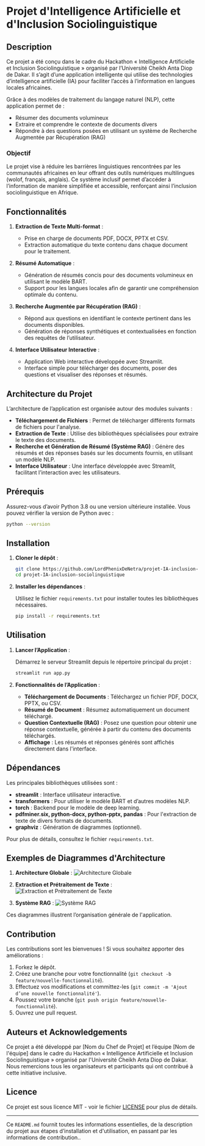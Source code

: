 # Projet d'Intelligence Artificielle et d'Inclusion Sociolinguistique

## Description

Ce projet a été conçu dans le cadre du Hackathon « Intelligence Artificielle et Inclusion Sociolinguistique » organisé par l’Université Cheikh Anta Diop de Dakar. Il s’agit d’une application intelligente qui utilise des technologies d’intelligence artificielle (IA) pour faciliter l’accès à l’information en langues locales africaines. 

Grâce à des modèles de traitement du langage naturel (NLP), cette application permet de :
- Résumer des documents volumineux
- Extraire et comprendre le contexte de documents divers
- Répondre à des questions posées en utilisant un système de Recherche Augmentée par Récupération (RAG)

### Objectif

Le projet vise à réduire les barrières linguistiques rencontrées par les communautés africaines en leur offrant des outils numériques multilingues (wolof, français, anglais). Ce système inclusif permet d’accéder à l’information de manière simplifiée et accessible, renforçant ainsi l’inclusion sociolinguistique en Afrique.

## Fonctionnalités

1. **Extraction de Texte Multi-format** : 
   - Prise en charge de documents PDF, DOCX, PPTX et CSV.
   - Extraction automatique du texte contenu dans chaque document pour le traitement.

2. **Résumé Automatique** :
   - Génération de résumés concis pour des documents volumineux en utilisant le modèle BART.
   - Support pour les langues locales afin de garantir une compréhension optimale du contenu.

3. **Recherche Augmentée par Récupération (RAG)** :
   - Répond aux questions en identifiant le contexte pertinent dans les documents disponibles.
   - Génération de réponses synthétiques et contextualisées en fonction des requêtes de l’utilisateur.

4. **Interface Utilisateur Interactive** :
   - Application Web interactive développée avec Streamlit.
   - Interface simple pour télécharger des documents, poser des questions et visualiser des réponses et résumés.

## Architecture du Projet

L’architecture de l’application est organisée autour des modules suivants :
- **Téléchargement de Fichiers** : Permet de télécharger différents formats de fichiers pour l'analyse.
- **Extraction de Texte** : Utilise des bibliothèques spécialisées pour extraire le texte des documents.
- **Recherche et Génération de Résumé (Système RAG)** : Génère des résumés et des réponses basés sur les documents fournis, en utilisant un modèle NLP.
- **Interface Utilisateur** : Une interface développée avec Streamlit, facilitant l’interaction avec les utilisateurs.

## Prérequis

Assurez-vous d’avoir Python 3.8 ou une version ultérieure installée. Vous pouvez vérifier la version de Python avec :

```bash
python --version
```

## Installation

1. **Cloner le dépôt** :

   ```bash
   git clone https://github.com/LordPhenixDeNetra/projet-IA-inclusion-sociolinguistique.git
   cd projet-IA-inclusion-sociolinguistique
   ```

2. **Installer les dépendances** :

   Utilisez le fichier `requirements.txt` pour installer toutes les bibliothèques nécessaires.

   ```bash
   pip install -r requirements.txt
   ```

<!-- 3. **Installer Graphviz (optionnel)** :
   Si vous souhaitez générer des diagrammes, vous devrez installer Graphviz. Pour Windows, téléchargez-le depuis [le site de Graphviz](https://graphviz.gitlab.io/download/), et pour Linux ou MacOS, exécutez :

   ```bash
   sudo apt-get install graphviz # Pour Linux
   brew install graphviz          # Pour MacOS
   ``` -->

## Utilisation

1. **Lancer l’Application** :
   
   Démarrez le serveur Streamlit depuis le répertoire principal du projet :

   ```bash
   streamlit run app.py
   ```

2. **Fonctionnalités de l’Application** :
   - **Téléchargement de Documents** : Téléchargez un fichier PDF, DOCX, PPTX, ou CSV.
   - **Résumé de Document** : Résumez automatiquement un document téléchargé.
   - **Question Contextuelle (RAG)** : Posez une question pour obtenir une réponse contextuelle, générée à partir du contenu des documents téléchargés.
   - **Affichage** : Les résumés et réponses générés sont affichés directement dans l'interface.

## Dépendances

Les principales bibliothèques utilisées sont :
- **streamlit** : Interface utilisateur interactive.
- **transformers** : Pour utiliser le modèle BART et d’autres modèles NLP.
- **torch** : Backend pour le modèle de deep learning.
- **pdfminer.six, python-docx, python-pptx, pandas** : Pour l'extraction de texte de divers formats de documents.
- **graphviz** : Génération de diagrammes (optionnel).

Pour plus de détails, consultez le fichier `requirements.txt`.

## Exemples de Diagrammes d'Architecture

1. **Architecture Globale** :
   ![Architecture Globale](images/architecture_globale_soft.png)

2. **Extraction et Prétraitement de Texte** :
   ![Extraction et Prétraitement de Texte](images/extraction_preetraitement_soft.png)

3. **Système RAG** :
   ![Système RAG](images/systeme_rag_soft.png)

Ces diagrammes illustrent l’organisation générale de l'application.

## Contribution

Les contributions sont les bienvenues ! Si vous souhaitez apporter des améliorations :
1. Forkez le dépôt.
2. Créez une branche pour votre fonctionnalité (`git checkout -b feature/nouvelle-fonctionnalité`).
3. Effectuez vos modifications et committez-les (`git commit -m 'Ajout d’une nouvelle fonctionnalité'`).
4. Poussez votre branche (`git push origin feature/nouvelle-fonctionnalité`).
5. Ouvrez une pull request.

## Auteurs et Acknowledgements

Ce projet a été développé par [Nom du Chef de Projet] et l’équipe [Nom de l'équipe] dans le cadre du Hackathon « Intelligence Artificielle et Inclusion Sociolinguistique » organisé par l'Université Cheikh Anta Diop de Dakar. Nous remercions tous les organisateurs et participants qui ont contribué à cette initiative inclusive.

## Licence

Ce projet est sous licence MIT - voir le fichier [LICENSE](LICENSE) pour plus de détails.

---

Ce `README.md` fournit toutes les informations essentielles, de la description du projet aux étapes d’installation et d'utilisation, en passant par les informations de contribution..